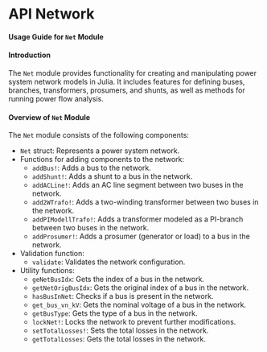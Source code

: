 API Network 
=============
#### Usage Guide for `Net` Module

#### Introduction
The `Net` module provides functionality for creating and manipulating power system network models in Julia. It includes features for defining buses, branches, transformers, prosumers, and shunts, as well as methods for running power flow analysis.

#### Overview of `Net` Module

The `Net` module consists of the following components:

- `Net` struct: Represents a power system network.
- Functions for adding components to the network:
  - `addBus!`: Adds a bus to the network.
  - `addShunt!`: Adds a shunt to a bus in the network.
  - `addACLine!`: Adds an AC line segment between two buses in the network.
  - `add2WTrafo!`: Adds a two-winding transformer between two buses in the network.
  - `addPIModellTrafo!`: Adds a transformer modeled as a PI-branch between two buses in the network.
  - `addProsumer!`: Adds a prosumer (generator or load) to a bus in the network.
- Validation function:
  - `validate`: Validates the network configuration.
- Utility functions:
  - `geNetBusIdx`: Gets the index of a bus in the network.
  - `getNetOrigBusIdx`: Gets the original index of a bus in the network.
  - `hasBusInNet`: Checks if a bus is present in the network.
  - `get_bus_vn_kV`: Gets the nominal voltage of a bus in the network.
  - `getBusType`: Gets the type of a bus in the network.
  - `lockNet!`: Locks the network to prevent further modifications.
  - `setTotalLosses!`: Sets the total losses in the network.
  - `getTotalLosses`: Gets the total losses in the network.


